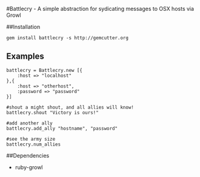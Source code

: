 #Battlecry - A simple abstraction for sydicating messages to OSX hosts via Growl

##Installation

	gem install battlecry -s http://gemcutter.org

## Examples

	battlecry = Battlecry.new [{
		:host => "localhost"
	},{
		:host => "otherhost",
		:password => "password"
	}]

	#shout a might shout, and all allies will know!
	battlecry.shout "Victory is ours!"
	
	#add another ally
	battlecry.add_ally "hostname", "password"
	
	#see the army size
	battlecry.num_allies

##Dependencies
- ruby-growl